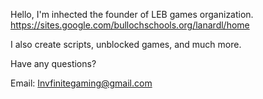 Hello, I'm inhected the founder of LEB games organization.
https://sites.google.com/bullochschools.org/lanardl/home

I also create scripts, unblocked games, and much more.

Have any questions?

Email: Invfinitegaming@gmail.com
